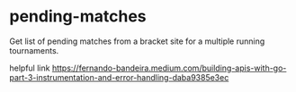 # pending-matches
Get list of pending matches from a bracket site for a multiple running tournaments.


helpful link
https://fernando-bandeira.medium.com/building-apis-with-go-part-3-instrumentation-and-error-handling-daba9385e3ec